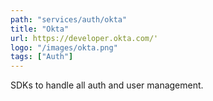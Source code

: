 ```yaml
---
path: "services/auth/okta"
title: "Okta"
url: https://developer.okta.com/'
logo: "/images/okta.png"
tags: ["Auth"]
---
```


SDKs to handle all auth and user management.
